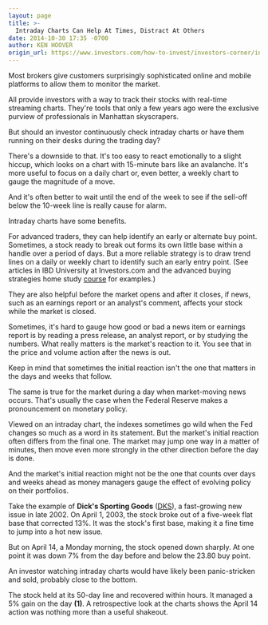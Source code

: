 ```yaml
---
layout: page
title: >-
  Intraday Charts Can Help At Times, Distract At Others
date: 2014-10-30 17:35 -0700
author: KEN HOOVER
origin_url: https://www.investors.com/how-to-invest/investors-corner/intraday-stock-charts-can-slim-investing/
---
```


Most brokers give customers surprisingly sophisticated online and mobile platforms to allow them to monitor the market.

All provide investors with a way to track their stocks with real-time streaming charts. They're tools that only a few years ago were the exclusive purview of professionals in Manhattan skyscrapers.

But should an investor continuously check intraday charts or have them running on their desks during the trading day?

There's a downside to that. It's too easy to react emotionally to a slight hiccup, which looks on a chart with 15-minute bars like an avalanche. It's more useful to focus on a daily chart or, even better, a weekly chart to gauge the magnitude of a move.

And it's often better to wait until the end of the week to see if the sell-off below the 10-week line is really cause for alarm.

Intraday charts have some benefits.

For advanced traders, they can help identify an early or alternate buy point. Sometimes, a stock ready to break out forms its own little base within a handle over a period of days. But a more reliable strategy is to draw trend lines on a daily or weekly chart to identify such an early entry point. (See articles in IBD University at Investors.com and the advanced buying strategies home study [course](https://www.investors.com/products/ibd-home-study-program/advanced-buying-strategies-for-successful-investing/?src=APA1BQ8) for examples.)

They are also helpful before the market opens and after it closes, if news, such as an earnings report or an analyst's comment, affects your stock while the market is closed.

Sometimes, it's hard to gauge how good or bad a news item or earnings report is by reading a press release, an analyst report, or by studying the numbers. What really matters is the market's reaction to it. You see that in the price and volume action after the news is out.

Keep in mind that sometimes the initial reaction isn't the one that matters in the days and weeks that follow.

The same is true for the market during a day when market-moving news occurs. That's usually the case when the Federal Reserve makes a pronouncement on monetary policy.

Viewed on an intraday chart, the indexes sometimes go wild when the Fed changes so much as a word in its statement. But the market's initial reaction often differs from the final one. The market may jump one way in a matter of minutes, then move even more strongly in the other direction before the day is done.

And the market's initial reaction might not be the one that counts over days and weeks ahead as money managers gauge the effect of evolving policy on their portfolios.

Take the example of **Dick's Sporting Goods** ([DKS](https://research.investors.com/quote.aspx?symbol=DKS)), a fast-growing new issue in late 2002. On April 1, 2003, the stock broke out of a five-week flat base that corrected 13%. It was the stock's first base, making it a fine time to jump into a hot new issue.

But on April 14, a Monday morning, the stock opened down sharply. At one point it was down 7% from the day before and below the 23.80 buy point.

An investor watching intraday charts would have likely been panic-stricken and sold, probably close to the bottom.

The stock held at its 50-day line and recovered within hours. It managed a 5% gain on the day **(1)**. A retrospective look at the charts shows the April 14 action was nothing more than a useful shakeout.
